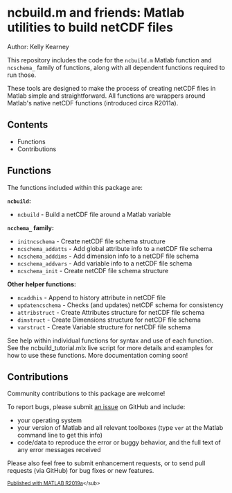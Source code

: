 
# ncbuild.m and friends: Matlab utilities to build netCDF files


Author: Kelly Kearney


This repository includes the code for the `ncbuild.m` Matlab function and `ncschema_` family of functions, along with all dependent functions required to run those.


These tools are designed to make the process of creating netCDF files in Matlab simple and straightforward.  All functions are wrappers around Matlab's native netCDF functions (introduced circa R2011a).



## Contents

            
- Functions        
- Contributions

## Functions


The functions included within this package are:


**`ncbuild`:**



  - `ncbuild` - Build a netCDF file around a Matlab variable

**`ncchema_` family:**



  - `initncschema` - Create netCDF file schema structure
  - `ncschema_addatts` - Add global attribute info to a netCDF file schema
  - `ncschema_adddims` - Add dimension info to a netCDF file schema
  - `ncschema_addvars` - Add variable info to a netCDF file schema
  - `ncschema_init` - Create netCDF file schema structure

**Other helper functions:**



  - `ncaddhis` - Append to history attribute in netCDF file
  - `updatencschema` - Checks (and updates) netCDF schema for consistency
  - `attribstruct` - Create Attributes structure for netCDF file schema
  - `dimstruct` - Create Dimensions structure for netCDF file schema
  - `varstruct` - Create Variable structure for netCDF file schema

See help within individual functions for syntax and use of each function.  See the ncbuild_tutorial.mlx live script for more details and examples for how to use these functions. More documentation coming soon!



## Contributions


Community contributions to this package are welcome!


To report bugs, please submit [an issue](https://github.com/kakearney/ncbuild-pkg/issues) on GitHub and include:



  - your operating system
  - your version of Matlab and all relevant toolboxes (type `ver` at the Matlab command line to get this info)
  - code/data to reproduce the error or buggy behavior, and the full text of any error messages received

Please also feel free to submit enhancement requests, or to send pull requests (via GitHub) for bug fixes or new features.



<sub>[Published with MATLAB R2019a]("http://www.mathworks.com/products/matlab/")</sub>